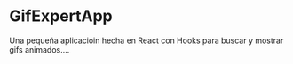 # GifExpertApp

Una pequeña aplicacioin hecha en React con Hooks para buscar y mostrar gifs animados.... 

